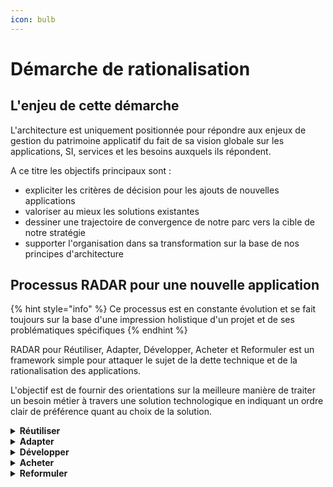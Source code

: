 ```yaml
---
icon: bulb
---
```


# Démarche de rationalisation

## L'enjeu de cette démarche

L'architecture est uniquement positionnée pour répondre aux enjeux de gestion du patrimoine applicatif du fait de sa vision globale sur les applications, SI, services et les besoins auxquels ils répondent.

A ce titre les objectifs principaux sont : 
* expliciter les critères de décision pour les ajouts de nouvelles applications
* valoriser au mieux les solutions existantes
* dessiner une trajectoire de convergence de notre parc vers la cible de notre stratégie
* supporter l'organisation dans sa transformation sur la base de nos principes d'architecture

## Processus RADAR pour une nouvelle application

{% hint style="info" %}
Ce processus est en constante évolution et se fait toujours sur la base d'une impression holistique d'un projet et de ses problématiques spécifiques
{% endhint %}

RADAR pour Réutiliser, Adapter, Développer, Acheter et Reformuler est un framework simple pour attaquer le sujet de la dette technique et de la rationalisation des applications. 

L'objectif est de fournir des orientations sur la meilleure manière de traiter un besoin métier à travers une solution technologique en indiquant un ordre clair de préférence quant au choix de la solution.


<details>
<summary><strong>Réutiliser</strong></summary>

**Si le besoin fonctionnel (ou technique) peut être traité par de la configuration ou une modification mineure dans un système existant c'est alors l'option privilégiée.**

S'il ne s'agit que d'un flux de données on privilégie alors également la réutilisation des sources existantes en évitant les duplications.

* L'application en question peut être côté DNUM ou dans le reste de l'écosystème (y compris les solutions en SaaS) tant qu'elles sont connues et en production
* Les contraintes de sécurité et de gouvernance sont à apprécier sur la réutilisation de certaines solutions surtout en interministériel

</details>

<details>
<summary><strong>Adapter</strong></summary>
  
Si le besoin sort suffisamment de ce qui est faisable avec une solution actuellement dans le SI avec un effort raisonnable de configuration on peut alors considérer l'adaptation d'une solution tierce. 

* Il peut s'agir d'une solution opensource, venant d'une autre source gouvernementale ou potentiellement d'un partenaire existant
* Dans ce cas il est attendu que l'effort d'intégration de cette solution dans le SI se fasse uniquement sur notre capacité à disposer des compétences nécessaires à son déploiement et son exploitation et non sur un achat de services (SaaS)

</details>

<details>
<summary><strong>Développer</strong></summary>
  
Quand le besoin est trop spécifique on peut alors considérer la construction d'un produit dédié pouvant porter cette fonction. 
* Ce produit doit alors respecter nos [principes d'architectures](./principes.md) pour garantir sa valorisation dans le temps
* Si des options de sécurité/hébergement spécifiques sont nécessaires alors l'option spécifique est préférable autrement une analyse technico-financière plus précise doit également être réalisée pour identifier si l'option "Acheter" est plus pertinente.

</details>

<details>
<summary><strong>Acheter</strong></summary>
  
Il peut être pertinent de choisir une solution tierce venant du privé pour répondre à certains besoins.

* Dans ce cas sauf contraintes spécifiques le SaaS est à privilégier tant que celui-ci est en mesure de s'aligner avec nos normes et standards applicables
* Une réflexion doit être menée également sur la volonté ou non d'investir sur la solution en question vis-à-vis du reste de l'écosystème avec lequel il s'intègre s'il s'agit d'un besoin ponctuel (amélioration continue)

</details>

<details>
<summary><strong>Reformuler</strong></summary>
  
Parfois un besoin peut être tellement spécifique qu'il devient déraisonnable techniquement ou financièrement de le traiter tel quel. Il convient alors de repartir du besoin initial et l'analyser de manière plus précise pour identifier une manière plus pragmatique d'approcher le sujet de manière plus itérative.

De cette manière on arrive alors à créer un produit complet en partant d'une solution plus basique mais en restant aligné avec notre capacité à livrer.

</details>